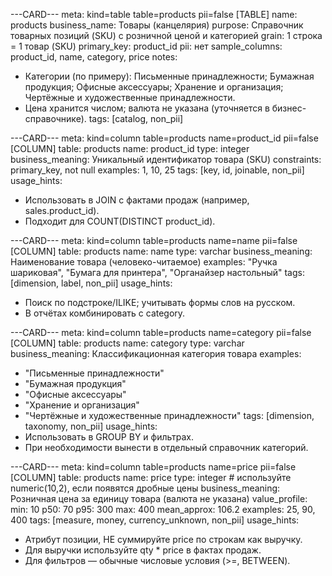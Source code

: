 ---CARD---
meta: kind=table table=products pii=false
[TABLE]
name: products
business_name: Товары (канцелярия)
purpose: Справочник товарных позиций (SKU) с розничной ценой и категорией
grain: 1 строка = 1 товар (SKU)
primary_key: product_id
pii: нет
sample_columns: product_id, name, category, price
notes:
  - Категории (по примеру): Письменные принадлежности; Бумажная продукция; Офисные аксессуары; Хранение и организация; Чертёжные и художественные принадлежности.
  - Цена хранится числом; валюта не указана (уточняется в бизнес-справочнике).
tags: [catalog, non_pii]


---CARD---
meta: kind=column table=products name=product_id pii=false
[COLUMN]
table: products
name: product_id
type: integer
business_meaning: Уникальный идентификатор товара (SKU)
constraints: primary_key, not null
examples: 1, 10, 25
tags: [key, id, joinable, non_pii]
usage_hints:
  - Использовать в JOIN с фактами продаж (например, sales.product_id).
  - Подходит для COUNT(DISTINCT product_id).


---CARD---
meta: kind=column table=products name=name pii=false
[COLUMN]
table: products
name: name
type: varchar
business_meaning: Наименование товара (человеко-читаемое)
examples: "Ручка шариковая", "Бумага для принтера", "Органайзер настольный"
tags: [dimension, label, non_pii]
usage_hints:
  - Поиск по подстроке/ILIKE; учитывать формы слов на русском.
  - В отчётах комбинировать с category.


---CARD---
meta: kind=column table=products name=category pii=false
[COLUMN]
table: products
name: category
type: varchar
business_meaning: Классификационная категория товара
examples:
  - "Письменные принадлежности"
  - "Бумажная продукция"
  - "Офисные аксессуары"
  - "Хранение и организация"
  - "Чертёжные и художественные принадлежности"
tags: [dimension, taxonomy, non_pii]
usage_hints:
  - Использовать в GROUP BY и фильтрах.
  - При необходимости вынести в отдельный справочник категорий.


---CARD---
meta: kind=column table=products name=price pii=false
[COLUMN]
table: products
name: price
type: integer   # используйте numeric(10,2), если появятся дробные цены
business_meaning: Розничная цена за единицу товара (валюта не указана)
value_profile:
  min: 10
  p50: 70
  p95: 300
  max: 400
  mean_approx: 106.2
examples: 25, 90, 400
tags: [measure, money, currency_unknown, non_pii]
usage_hints:
  - Атрибут позиции, НЕ суммируйте price по строкам как выручку.
  - Для выручки используйте qty * price в фактах продаж.
  - Для фильтров — обычные числовые условия (>=, BETWEEN).
